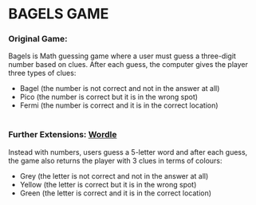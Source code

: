<h1> BAGELS GAME </h1>

### Original Game: <br>
Bagels is Math guessing game where a user must guess a three-digit number based on clues. After each guess, the computer gives the player three types of clues: <br>
- Bagel (the number is not correct and not in the answer at all)
- Pico (the number is correct but it is in the wrong spot)
- Fermi (the number is correct and it is in the correct location)
<br><br>

### Further Extensions: <strong>[Wordle](https://www.nytimes.com/games/wordle/index.html)</strong> <br>
Instead with numbers, users guess a 5-letter word and after each guess, the game also returns the player with 3 clues in terms of colours: <br>
- Grey (the letter is not correct and not in the answer at all)
- Yellow (the letter is correct but it is in the wrong spot)
- Green (the letter is correct and it is in the correct location)
